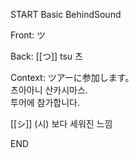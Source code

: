 START
Basic BehindSound

Front:
ツ


Back:
[[つ]] tsu 츠


Context:
ツアーに参加します。  
츠아아니 산카시마스.  
투어에 참가합니다.  

[[シ]] (시) 보다 세워진 느낌
<!--ID: 1746522691959-->
END